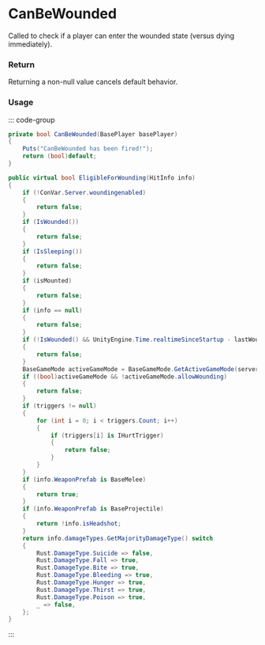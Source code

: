 # CanBeWounded
<Badge type="info" text="Player"/><Badge type="danger" text="Carbon Compatible"/><Badge type="warning" text="Oxide Compatible"/>
Called to check if a player can enter the wounded state (versus dying immediately).

### Return
Returning a non-null value cancels default behavior.

### Usage
::: code-group
```csharp [Example]
private bool CanBeWounded(BasePlayer basePlayer)
{
	Puts("CanBeWounded has been fired!");
	return (bool)default;
}
```
```csharp [Source — Assembly-CSharp @ BasePlayer]
public virtual bool EligibleForWounding(HitInfo info)
{
	if (!ConVar.Server.woundingenabled)
	{
		return false;
	}
	if (IsWounded())
	{
		return false;
	}
	if (IsSleeping())
	{
		return false;
	}
	if (isMounted)
	{
		return false;
	}
	if (info == null)
	{
		return false;
	}
	if (!IsWounded() && UnityEngine.Time.realtimeSinceStartup - lastWoundedStartTime < ConVar.Server.rewounddelay)
	{
		return false;
	}
	BaseGameMode activeGameMode = BaseGameMode.GetActiveGameMode(serverside: true);
	if ((bool)activeGameMode && !activeGameMode.allowWounding)
	{
		return false;
	}
	if (triggers != null)
	{
		for (int i = 0; i < triggers.Count; i++)
		{
			if (triggers[i] is IHurtTrigger)
			{
				return false;
			}
		}
	}
	if (info.WeaponPrefab is BaseMelee)
	{
		return true;
	}
	if (info.WeaponPrefab is BaseProjectile)
	{
		return !info.isHeadshot;
	}
	return info.damageTypes.GetMajorityDamageType() switch
	{
		Rust.DamageType.Suicide => false, 
		Rust.DamageType.Fall => true, 
		Rust.DamageType.Bite => true, 
		Rust.DamageType.Bleeding => true, 
		Rust.DamageType.Hunger => true, 
		Rust.DamageType.Thirst => true, 
		Rust.DamageType.Poison => true, 
		_ => false, 
	};
}

```
:::
